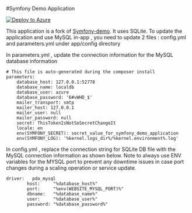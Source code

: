 #Symfony Demo Application

[![Deploy to Azure](http://azuredeploy.net/deploybutton.png)](https://azuredeploy.net/)

This application is a fork of [Symfony-demo](https://github.com/symfony/symfony-demo). It uses SQLite. To update the application and use MySQL in-app , you need to update 2 files : config.yml and parameters.yml under app/config directory 

In parameters.yml , update the connection information for the MySQL database information
```
# This file is auto-generated during the composer install
parameters:
    database_host: 127.0.0.1:52778
    database_name: localdb
    database_user: azure
    database_password: '6#vWHD_$'
    mailer_transport: smtp
    mailer_host: 127.0.0.1
    mailer_user: null
    mailer_password: null
    secret: ThisTokenIsNotSoSecretChangeIt
    locale: en
    env(SYMFONY_SECRET): secret_value_for_symfony_demo_application
    env(SYMFONY_LOG): '%kernel.logs_dir%/%kernel.environment%.log'

```
In config.yml , replace the connection string for SQLite DB file with the MySQL connection information as shown below. Note to always use ENV variables for the MYSQL port to prevent any downtime issues in case port changes during a scaling operation or service update. 
```
driver:   pdo_mysql
        host:     "%database_host%"
        port:     "%env(WEBSITE_MYSQL_PORT)%"
        dbname:   "%database_name%"
        user:     "%database_user%"
        password: "%database_password%"
```
